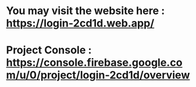 # You may visit the website here : https://login-2cd1d.web.app/
# Project Console : https://console.firebase.google.com/u/0/project/login-2cd1d/overview
